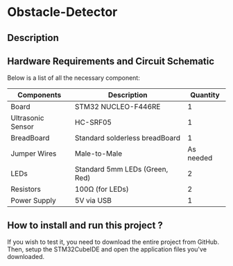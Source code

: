 # Obstacle-Detector

## Description

## Hardware Requirements and Circuit Schematic 

Below is a list of all the necessary component:

| Components        | Description       | Quantity        |
|----------------|-------------------|----------------|
|     Board     |     STM32 NUCLEO-F446RE     |     1     |
| Ultrasonic Sensor   |     HC-SRF05     |     1     |
| BreadBoard   | Standard solderless breadBoard | 1 |
| Jumper Wires   | Male-to-Male | As needed |
| LEDs   | Standard 5mm LEDs (Green, Red) | 2 |
| Resistors   | 100Ω (for LEDs) | 2 |
| Power Supply   | 5V via USB | 1 |


## How to install and run this project ?
If you wish to test it, you need to download the entire project from GitHub. Then, setup the STM32CubeIDE and open the application files you've downloaded.
